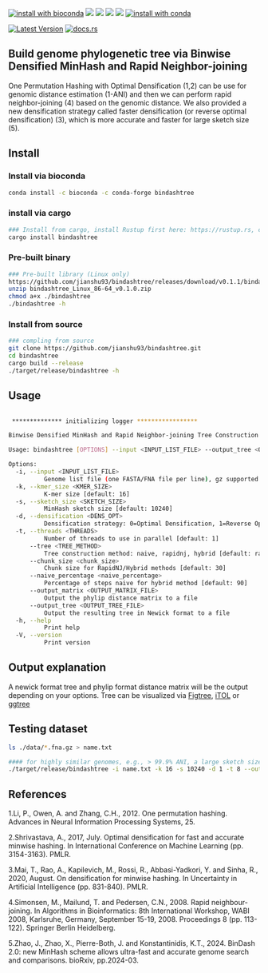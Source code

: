 [![install with bioconda](https://img.shields.io/badge/install%20with-bioconda-brightgreen.svg?style=flat)](http://bioconda.github.io/recipes/bindashtree/README.html)
![](https://anaconda.org/bioconda/bindashtree/badges/license.svg)
![](https://anaconda.org/bioconda/bindashtree/badges/version.svg)
![](https://anaconda.org/bioconda/bindashtree/badges/latest_release_relative_date.svg)
![](https://anaconda.org/bioconda/bindashtree/badges/platforms.svg)
[![install with conda](https://anaconda.org/bioconda/bindashtree/badges/downloads.svg)](https://anaconda.org/bioconda/bindashtree)

[![Latest Version](https://img.shields.io/crates/v/bindashtree?style=for-the-badge&color=mediumpurple&logo=rust)](https://crates.io/crates/bindashtree)
[![docs.rs](https://img.shields.io/docsrs/bindashtree?style=for-the-badge&logo=docs.rs&color=mediumseagreen)](https://docs.rs/hypermash/latest/bindashtree/)

## Build genome phylogenetic tree via Binwise Densified MinHash and Rapid Neighbor-joining
One Permutation Hashing with Optimal Densification (1,2) can be use for genomic distance estimation (1-ANI) and then we can perform rapid neighbor-joining (4) based on the genomic distance. We also provided a new densification strategy called faster densification (or reverse optimal densification) (3), which is more accurate and faster for large sketch size (5).

## Install

### Install via bioconda

```bash
conda install -c bioconda -c conda-forge bindashtree

```
### install via cargo
```bash
### Install from cargo, install Rustup first here: https://rustup.rs, cargo will be installed by default
cargo install bindashtree
```

### Pre-built binary
```bash
### Pre-built library (Linux only)
https://github.com/jianshu93/bindashtree/releases/download/v0.1.1/bindashtree_Linux_x86-64_v0.1.1.zip
unzip bindashtree_Linux_86-64_v0.1.0.zip
chmod a+x ./bindashtree
./bindashtree -h
```

### Install from source
```bash
### compling from source
git clone https://github.com/jianshu93/bindashtree.git
cd bindashtree
cargo build --release
./target/release/bindashtree -h
```

## Usage
```bash

 ************** initializing logger *****************

Binwise Densified MinHash and Rapid Neighbor-joining Tree Construction

Usage: bindashtree [OPTIONS] --input <INPUT_LIST_FILE> --output_tree <OUTPUT_TREE_FILE>

Options:
  -i, --input <INPUT_LIST_FILE>
          Genome list file (one FASTA/FNA file per line), gz supported
  -k, --kmer_size <KMER_SIZE>
          K-mer size [default: 16]
  -s, --sketch_size <SKETCH_SIZE>
          MinHash sketch size [default: 10240]
  -d, --densification <DENS_OPT>
          Densification strategy: 0=Optimal Densification, 1=Reverse Optimal Densification/faster Densification [default: 0]
  -t, --threads <THREADS>
          Number of threads to use in parallel [default: 1]
      --tree <TREE_METHOD>
          Tree construction method: naive, rapidnj, hybrid [default: rapidnj]
      --chunk_size <chunk_size>
          Chunk size for RapidNJ/Hybrid methods [default: 30]
      --naive_percentage <naive_percentage>
          Percentage of steps naive for hybrid method [default: 90]
      --output_matrix <OUTPUT_MATRIX_FILE>
          Output the phylip distance matrix to a file
      --output_tree <OUTPUT_TREE_FILE>
          Output the resulting tree in Newick format to a file
  -h, --help
          Print help
  -V, --version
          Print version

```
## Output explanation

A newick format tree and phylip format distance matrix will be the output depending on your options. Tree can be visualized via [Figtree](http://tree.bio.ed.ac.uk/software/figtree/), [iTOL](https://itol.embl.de) or [ggtree](https://guangchuangyu.github.io/software/ggtree/)


## Testing dataset

```bash
ls ./data/*.fna.gz > name.txt

#### for highly similar genomes, e.g., > 99.9% ANI, a large sketch size should be used. -s 10204 works well for ANI below 99%.
./target/release/bindashtree -i name.txt -k 16 -s 10240 -d 1 -t 8 --output_tree try.nwk
```

## References

1.Li, P., Owen, A. and Zhang, C.H., 2012. One permutation hashing. Advances in Neural Information Processing Systems, 25.

2.Shrivastava, A., 2017, July. Optimal densification for fast and accurate minwise hashing. In International Conference on Machine Learning (pp. 3154-3163). PMLR.

3.Mai, T., Rao, A., Kapilevich, M., Rossi, R., Abbasi-Yadkori, Y. and Sinha, R., 2020, August. On densification for minwise hashing. In Uncertainty in Artificial Intelligence (pp. 831-840). PMLR.

4.Simonsen, M., Mailund, T. and Pedersen, C.N., 2008. Rapid neighbour-joining. In Algorithms in Bioinformatics: 8th International Workshop, WABI 2008, Karlsruhe, Germany, September 15-19, 2008. Proceedings 8 (pp. 113-122). Springer Berlin Heidelberg.

5.Zhao, J., Zhao, X., Pierre-Both, J. and Konstantinidis, K.T., 2024. BinDash 2.0: new MinHash scheme allows ultra-fast and accurate genome search and comparisons. bioRxiv, pp.2024-03.
